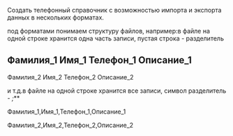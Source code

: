 Создать телефонный справочник с возможностью импорта и экспорта данных в нескольких форматах.

под форматами понимаем структуру файлов, например:в файле на одной строке хранится одна часть записи, пустая строка - разделитель

Фамилия_1
Имя_1
Телефон_1
Описание_1
-----------
Фамилия_2
Имя_2
Телефон_2
Описание_2

и т.д.в файле на одной строке хранится все записи, символ разделитель - *;***

Фамилия_1,Имя_1,Телефон_1,Описание_1

Фамилия_2,Имя_2,Телефон_2,Описание_2